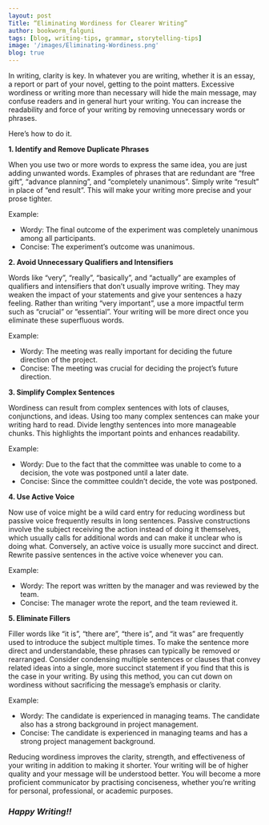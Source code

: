 ```yaml
---
layout: post
Title: “Eliminating Wordiness for Clearer Writing”
author: bookworm_falguni
tags: [blog, writing-tips, grammar, storytelling-tips]
image: '/images/Eliminating-Wordiness.png'
blog: true
---
```

In writing, clarity is key. In whatever you are writing, whether it is an essay, a report or part of your novel, getting to the point matters. Excessive wordiness or writing more than necessary will hide the main message, may confuse readers and in general hurt your writing. You can increase the readability and force of your writing by removing unnecessary words or phrases. 

Here’s how to do it.

**1. Identify and Remove Duplicate Phrases**

When you use two or more words to express the same idea, you are just adding unwanted words. Examples of phrases that are redundant are “free gift”, “advance planning”, and “completely unanimous”. Simply write “result” in place of “end result”. This will make your writing more precise and your prose tighter. 

Example:
- Wordy: The final outcome of the experiment was completely unanimous among all participants.
- Concise: The experiment’s outcome was unanimous.

**2. Avoid Unnecessary Qualifiers and Intensifiers**

Words like “very”, “really”, “basically”, and “actually” are examples of qualifiers and intensifiers that don’t usually improve writing. They may weaken the impact of your statements and give your sentences a hazy feeling. Rather than writing “very important”, use a more impactful term such as “crucial” or “essential”. Your writing will be more direct once you eliminate these superfluous words. 

Example:
- Wordy: The meeting was really important for deciding the future direction of the project.
- Concise: The meeting was crucial for deciding the project’s future direction.

**3. Simplify Complex Sentences**

Wordiness can result from complex sentences with lots of clauses, conjunctions, and ideas. Using too many complex sentences can make your writing hard to read. Divide lengthy sentences into more manageable chunks. This highlights the important points and enhances readability. 

Example:
- Wordy: Due to the fact that the committee was unable to come to a decision, the vote was postponed until a later date.
- Concise: Since the committee couldn’t decide, the vote was postponed.

**4. Use Active Voice**

Now use of voice might be a wild card entry for reducing wordiness but passive voice frequently results in long sentences. Passive constructions involve the subject receiving the action instead of doing it themselves, which usually calls for additional words and can make it unclear who is doing what. Conversely, an active voice is usually more succinct and direct. Rewrite passive sentences in the active voice whenever you can. 

Example:
- Wordy: The report was written by the manager and was reviewed by the team.
- Concise: The manager wrote the report, and the team reviewed it.

**5. Eliminate Fillers**

Filler words like “it is”, “there are”, “there is”, and “it was” are frequently used to introduce the subject multiple times. To make the sentence more direct and understandable, these phrases can typically be removed or rearranged. Consider condensing multiple sentences or clauses that convey related ideas into a single, more succinct statement if you find that this is the case in your writing. By using this method, you can cut down on wordiness without sacrificing the message’s emphasis or clarity. 

Example:
- Wordy: The candidate is experienced in managing teams. The candidate also has a strong background in project management.
- Concise: The candidate is experienced in managing teams and has a strong project management background.

Reducing wordiness improves the clarity, strength, and effectiveness of your writing in addition to making it shorter. Your writing will be of higher quality and your message will be understood better. You will become a more proficient communicator by practising conciseness, whether you’re writing for personal, professional, or academic purposes. 
### ***Happy Writing!!***


